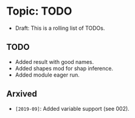 Topic: TODO
===========

- Draft: This is a rolling list of TODOs.

TODO
----
- Added result with good names.
- Added shapes mod for shap inference.
- Added module eager run.

Arxived
-------

- `[2019-09]`: Added variable support (see 002).
